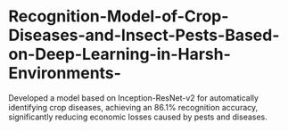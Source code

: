 # Recognition-Model-of-Crop-Diseases-and-Insect-Pests-Based-on-Deep-Learning-in-Harsh-Environments-
Developed a model based on Inception-ResNet-v2 for automatically identifying crop diseases, achieving an 86.1% recognition accuracy, significantly reducing economic losses caused by pests and diseases.
